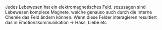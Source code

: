 Jedes Lebewesen hat ein elektromagnetisches Feld. sozusagen sind Lebewesen komplexe Magnete, welche genauso auch durch die interne Chemie das Feld ändern können. Wenn diese Felder interagieren resultiert das in  Emotionskommunikation -> Hass, Liebe etc